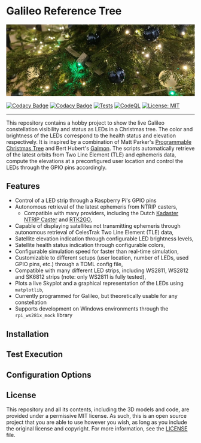 # Galileo Reference Tree
![](docs/galileo-reference-tree-banner.jpg)

[![Codacy Badge](https://app.codacy.com/project/badge/Coverage/0c4421a15b7c4559b53c6ef5839fa138)](https://app.codacy.com/gh/aramvroom/galileo-reference-tree/dashboard?utm_source=gh&utm_medium=referral&utm_content=&utm_campaign=Badge_coverage)
[![Codacy Badge](https://app.codacy.com/project/badge/Grade/0c4421a15b7c4559b53c6ef5839fa138)](https://app.codacy.com/gh/aramvroom/galileo-reference-tree/dashboard?utm_source=gh&utm_medium=referral&utm_content=&utm_campaign=Badge_grade)
[![Tests](https://github.com/aramvroom/galileo-reference-tree/actions/workflows/tests.yml/badge.svg?branch=main)](https://github.com/aramvroom/galileo-reference-tree/actions/workflows/tests.yml)
[![CodeQL](https://github.com/aramvroom/galileo-reference-tree/actions/workflows/github-code-scanning/codeql/badge.svg)](https://github.com/aramvroom/galileo-reference-tree/actions/workflows/github-code-scanning/codeql)
[![License: MIT](https://img.shields.io/badge/License-MIT-yellow.svg)](https://opensource.org/licenses/MIT)

---

This repository contains a hobby project to show the live Galileo constellation visibility and status as LEDs in a Christmas tree. The color and brightness of the LEDs correspond to the health status and elevation respectively. It is inspired by a combination of Matt Parker's [Programmable Christmas Tree](https://www.youtube.com/watch?v=TvlpIojusBE) and Bert Hubert's [Galmon](https://galmon.eu/). 
The scripts automatically retrieve of the latest orbits from Two Line Element (TLE) and ephemeris data, compute the elevations at a preconfigured user location and control the LEDs through the GPIO pins accordingly.

## Features

* Control of a LED strip through a Raspberry Pi's GPIO pins
* Autonomous retrieval of the latest ephemeris from NTRIP casters,
  * Compatible with many providers, including the Dutch [Kadaster NTRIP Caster](http://monitor.use-snip.com/?hostUrl=ntrip.kadaster.nl&port=2101) and [RTK2GO](http://monitor.use-snip.com/?hostUrl=rtk2go.com&port=2101),
* Capable of displaying satellites not transmitting ephemeris through autonomous retrieval of CelesTrak Two Line Element (TLE) data,
* Satellite elevation indication through configurable LED brightness levels,
* Satellite health status indication through configurable colors,
* Configurable simulation speed for faster than real-time simulation,
* Customizable to different setups (user location, number of LEDs, used GPIO pins, etc.) through a TOML config file,
* Compatible with many different LED strips, including WS2811, WS2812 and SK6812 strips (note: only WS2811 is fully tested),
* Plots a live Skyplot and a graphical representation of the LEDs using `matplotlib`,
* Currently programmed for Galileo, but theoretically usable for any constellation
* Supports development on Windows environments through the `rpi_ws281x_mock` library

## Installation

## Test Execution



## Configuration Options

## License

This repository and all its contents, including the 3D models and code, are provided under a permissive MIT license. As such, this is an open source project that you are able to use however you wish, as long as you include the original license and copyright. For more information, see the [LICENSE](LICENSE) file.
